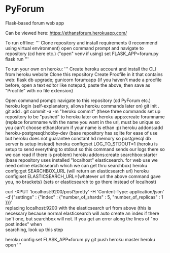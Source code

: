 # PyForum

Flask-based forum web app

Can be viewed here: https://ethansforum.herokuapp.com/

To run offline:
'''
Clone repository and install requirements (I recommend using virtual environment)
open command prompt and navigate to repository (cd here etc.) ("open" venv if using)
set FLASK_APP=forum.py
flask run
'''

To run your own on heroku:
'''
Create heroku account and install the CLI from heroku website
Clone this repository
Create Procfile in it that contains
	web: flask db upgrade; gunicorn forum:app
{if you haven't made a procfile before, open a text editor like notepad, paste the above, then save as "Procfile" with no file extension}

Open command prompt:
  navigate to this repository (cd PyForum etc.)
	heroku login (self-explanatory, allows heroku commands later on)
	git init .
	git add . 
	git commit -a -m "heroku commit" (these three commands set up repository to be "pushed" to heroku later on
	heroku apps:create forumname (replace forumname with the name you want in the url, must be unique so you can't choose ethansforum if your name is ethan :p)
	heroku addons:add heroku-postgresql:hobby-dev (base repository has sqlite for ease of use but heroku does not guarantee constant hd memory so postgresql db server is setup instead) 
	heroku config:set LOG_TO_STDOUT=1 (heroku is setup to send everything to stdout so this command sends our logs there so we can read if there is problem)
	heroku addons:create searchbox:starter (base repository uses installed "localhost" elasticsearch. for web use we need online elasticsearch which we can get thru searchbox) 
	heroku config:get SEARCHBOX_URL (will return an elasticsearch url)
	heroku config:set ELASTICSEARCH_URL={whatever url the above command gave you, no brackets} (sets or elasticsearch to go there instead of localhost)

  curl -XPUT 'localhost:9200/post?pretty' -H 'Content-Type: application/json' -d'{"settings" : {"index" : {"number_of_shards" : 5, 	"number_of_replicas" : 1 }}}'                                                              
    replacing localhost:9200 with the elasticsearch url from above
    (this is necessary because normal elasticsearch will auto create an index if there isn't one, but searchbox will not. If you get an error along the lines of "no post index" when   
    searching, look up this step

  heroku config:set FLASK_APP=forum.py
	git push heroku master
  heroku open
'''
